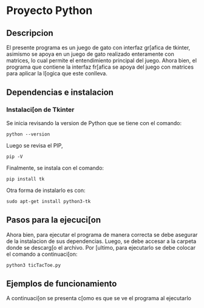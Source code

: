 # Proyecto Python

## Descripcion

El presente programa es un juego de gato con interfaz gr[afica de tkinter, asimismo se apoya en un juego de gato realizado enteramente con matrices, lo cual permite el entendimiento principal del juego. Ahora bien, el programa que contiene la interfaz fr[afica se apoya del juego con matrices para aplicar la l[ogica que este conlleva. 

## Dependencias e instalacion

### Instalaci[on de Tkinter

Se inicia revisando la version de Python que se tiene con el comando:

```shell
python --version
```
Luego se revisa el PIP,

```shell
pip -V
```
Finalmente, se instala con el comando:

```shell
pip install tk
```


Otra forma de instalarlo es con:

```shell
sudo apt-get install python3-tk
```


## Pasos para la ejecuci[on

Ahora bien, para ejecutar el programa de manera correcta se debe asegurar de la instalacion de sus dependencias. Luego, se debe accesar a la carpeta donde se descarg[o el archivo. Por [ultimo, para ejecutarlo se debe colocar el comando a continuaci[on:


```shell
python3 ticTacToe.py
```


 
## Ejemplos de funcionamiento

A continuaci[on se presenta c[omo es que se ve el programa al ejecutarlo
